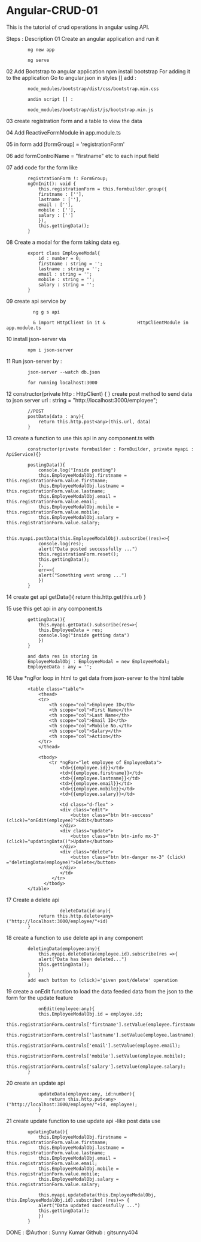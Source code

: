 # Angular-CRUD-01
This is the tutorial of crud operations in angular using API.


Steps :     Description
01          Create an angular application and run it

            ng new app  
            
            ng serve

02          Add Bootstrap to angular application
            npm install bootstrap
            For adding it to the application
            Go to angular.json
            in styles [] add : 
            
            node_modules/bootstrap/dist/css/bootstrap.min.css
            
            andin script [] : 
            
            node_modules/bootstrap/dist/js/bootstrap.min.js

03          create registration form and a table to view the data

04          Add ReactiveFormModule in app.module.ts

05          in form add [formGroup] = 'registrationForm'

06          add formControlName = "firstname" etc to each input field

07          add code for the form like

            registrationForm !: FormGroup;
            ngOnInit(): void {
                this.registrationForm = this.formbuilder.group({
                firstname : [''],
                lastname : [''],
                email : [''],
                mobile : [''],
                salary : ['']
                }),
                this.gettingData();
            }

08          Create a modal for the form taking data eg. 

            export class EmployeeModal{
                id : number = 0;
                firstname : string = '';
                lastname : string = '';
                email : string = '';
                mobile : string = '';
                salary : string = '';
            }

09          create api service by 

              ng g s api 
              
              & import HttpClient in it &            HttpClientModule in app.module.ts

10          install json-server via 

            npm i json-server

11          Run json-server by : 
  
            json-server --watch db.json 
            
            for running localhost:3000

12          constructor(private http : HttpClient) { }
            create post method to send data to json server
            url : string = "http://localhost:3000/employee";

            //POST
            postData(data : any){
                return this.http.post<any>(this.url, data)
            }

13          create a function to use this api in any component.ts with

            constructor(private formbuilder : FormBuilder, private myapi : ApiService){}

            postingData(){
                console.log("Inside posting")
                this.EmployeeModalObj.firstname = this.registrationForm.value.firstname;
                this.EmployeeModalObj.lastname = this.registrationForm.value.lastname;
                this.EmployeeModalObj.email = this.registrationForm.value.email;
                this.EmployeeModalObj.mobile = this.registrationForm.value.mobile;
                this.EmployeeModalObj.salary = this.registrationForm.value.salary;

                this.myapi.postData(this.EmployeeModalObj).subscribe((res)=>{
                console.log(res);
                alert("Data posted successfully ...")
                this.registrationForm.reset();
                this.gettingData();
                },
                err=>{
                alert("Something went wrong ...")
                })
            }

14          create get api
            getData(){
                return this.http.get<any>(this.url)
            }

15          use this get api in any component.ts

            gettingData(){
                this.myapi.getData().subscribe(res=>{
                this.EmployeeData = res;
                console.log("inside getting data")
                })
            }

            and data res is storing in 
            EmployeeModalObj : EmployeeModal = new EmployeeModal;
            EmployeeData : any = '';

16          Use *ngFor loop in html to get data from json-server to the html table

            <table class="table">
                <thead>
                <tr>
                    <th scope="col">Employee ID</th>
                    <th scope="col">First Name</th>
                    <th scope="col">Last Name</th>
                    <th scope="col">Email ID</th>
                    <th scope="col">Mobile No.</th>
                    <th scope="col">Salary</th>
                    <th scope="col">Action</th>
                </tr>
                </thead>

                <tbody>
                    <tr *ngFor="let employee of EmployeeData">
                        <td>{{employee.id}}</td>
                        <td>{{employee.firstname}}</td>
                        <td>{{employee.lastname}}</td>
                        <td>{{employee.email}}</td>
                        <td>{{employee.mobile}}</td>
                        <td>{{employee.salary}}</td>

                        <td class="d-flex" >
                        <div class="edit">
                            <button class="btn btn-success" (click)="onEdit(employee)">Edit</button>
                        </div>
                        <div class="update">
                            <button class="btn btn-info mx-3" (click)="updatingData()">Update</button>
                        </div>
                        <div class="delete">
                            <button class="btn btn-danger mx-3" (click) ="deletingData(employee)">Delete</button>
                        </div>
                        </td>
                     </tr>
                  </tbody>
            </table>

17          Create a delete api 

                        deleteData(id:any){
                return this.http.delete<any>("http://localhost:3000/employee/"+id)
            }

18          create a function to use delete api in any component

            deletingData(employee:any){
                this.myapi.deleteData(employee.id).subscribe(res =>{
                alert("Data has been deleted...")
                this.gettingData();
                })
            }
            add each button to (click)='given post/delete' operation

19          create a onEdit function to load the data feeded data from the json to the form for the update feature


                onEdit(employee:any){
                this.EmployeeModalObj.id = employee.id;
                this.registrationForm.controls['firstname'].setValue(employee.firstname);
                this.registrationForm.controls['lastname'].setValue(employee.lastname);
                this.registrationForm.controls['email'].setValue(employee.email);
                this.registrationForm.controls['mobile'].setValue(employee.mobile);
                this.registrationForm.controls['salary'].setValue(employee.salary);
            }

20            create an update api 

                updateData(employee:any, id:number){
                    return this.http.put<any>("http://localhost:3000/employee/"+id, employee);
                }

21          create update function to use update api
            -like post data use 
            
            updatingData(){
                this.EmployeeModalObj.firstname = this.registrationForm.value.firstname;
                this.EmployeeModalObj.lastname = this.registrationForm.value.lastname;
                this.EmployeeModalObj.email = this.registrationForm.value.email;
                this.EmployeeModalObj.mobile = this.registrationForm.value.mobile;
                this.EmployeeModalObj.salary = this.registrationForm.value.salary;

                this.myapi.updateData(this.EmployeeModalObj, this.EmployeeModalObj.id).subscribe( (res)=> {
                alert("Data updated successfully ...")
                this.gettingData();
                })
            }


DONE : @Author : Sunny Kumar 
        Github : gitsunny404
